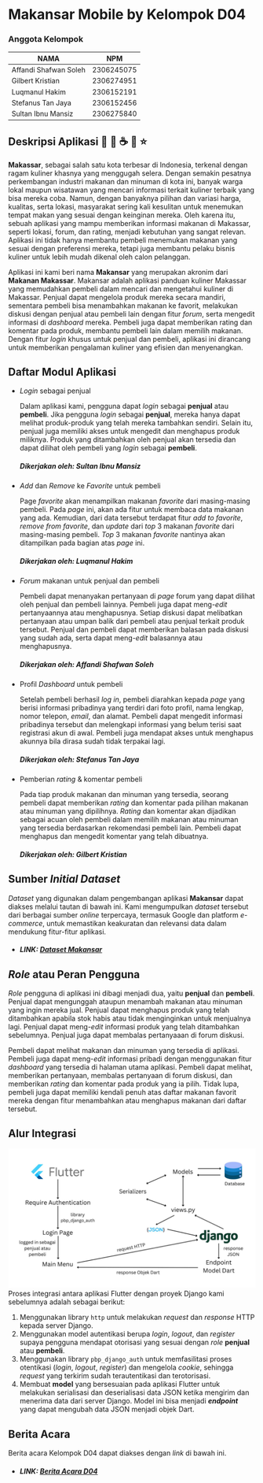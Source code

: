 
# Makansar Mobile by Kelompok D04
### Anggota Kelompok

| NAMA                  | NPM           |
| ----------------------|---------------| 
| Affandi Shafwan Soleh | 2306245075    | 
| Gilbert Kristian      | 2306274951    |
| Luqmanul Hakim        | 2306152191    |
| Stefanus Tan Jaya     | 2306152456    |
| Sultan Ibnu Mansiz    | 2306275840    |

## Deskripsi Aplikasi :curry: :fork_and_knife: :coffee: :shopping_cart: :star:

**Makassar**, sebagai salah satu kota terbesar di Indonesia, terkenal dengan ragam kuliner khasnya yang menggugah selera. 
Dengan semakin pesatnya perkembangan industri makanan dan minuman di kota ini, banyak warga lokal maupun wisatawan yang mencari informasi terkait kuliner terbaik yang bisa mereka coba. 
Namun, dengan banyaknya pilihan dan variasi harga, kualitas, serta lokasi, masyarakat sering kali kesulitan untuk menemukan tempat makan yang sesuai dengan keinginan mereka. Oleh karena itu, sebuah aplikasi yang mampu memberikan informasi makanan di Makassar, seperti lokasi, forum, dan rating, menjadi kebutuhan yang sangat relevan. Aplikasi ini tidak hanya membantu pembeli menemukan makanan yang sesuai dengan preferensi mereka, tetapi juga membantu pelaku bisnis kuliner untuk lebih mudah dikenal oleh calon pelanggan.

Aplikasi ini kami beri nama **Makansar** yang merupakan akronim dari **Makanan Makassar**. Makansar adalah aplikasi panduan kuliner Makassar yang memudahkan pembeli dalam mencari dan mengetahui kuliner di Makassar. Penjual dapat mengelola produk mereka secara mandiri, sementara pembeli bisa menambahkan makanan ke favorit, melakukan diskusi dengan penjual atau pembeli lain dengan fitur *forum*, serta mengedit informasi di *dashboard* mereka. Pembeli juga dapat memberikan rating dan komentar pada produk, membantu pembeli lain dalam memilih makanan. Dengan fitur *login* khusus untuk penjual dan pembeli, aplikasi ini dirancang untuk memberikan pengalaman kuliner yang efisien dan menyenangkan.

## Daftar Modul Aplikasi

* _Login_ sebagai penjual

    Dalam aplikasi kami, pengguna dapat _login_ sebagai **penjual** atau **pembeli**. 
    Jika pengguna _login_ sebagai **penjual**, mereka hanya dapat melihat produk-produk yang telah mereka tambahkan sendiri. Selain itu, penjual juga memiliki akses untuk mengedit dan menghapus produk miliknya. Produk yang ditambahkan oleh penjual akan tersedia dan dapat dilihat oleh pembeli yang _login_ sebagai **pembeli**.

    ##### Dikerjakan oleh: Sultan Ibnu Mansiz 

* _Add_ dan _Remove_ ke _Favorite_ untuk pembeli

    Page _favorite_ akan menampilkan makanan _favorite_ dari masing-masing pembeli. Pada _page_ ini, akan ada fitur untuk membaca data makanan yang ada. Kemudian, dari data tersebut terdapat fitur _add to favorite_, _remove from_ _favorite_, dan _update_ dari _top_ 3 makanan _favorite_ dari masing-masing pembeli. _Top_ 3 makanan _favorite_ nantinya akan ditampilkan pada bagian atas _page_ ini.

    ##### Dikerjakan oleh: Luqmanul Hakim

* _Forum_ makanan untuk penjual dan pembeli

    Pembeli dapat menanyakan pertanyaan di *page* forum yang dapat dilihat oleh penjual dan pembeli lainnya. Pembeli juga dapat meng-_edit_ pertanyaannya atau menghapusnya. Setiap diskusi dapat melibatkan pertanyaan atau umpan balik dari pembeli atau penjual terkait produk tersebut. Penjual dan pembeli dapat memberikan balasan pada diskusi yang sudah ada, serta dapat meng-_edit_ balasannya atau menghapusnya.

    ##### Dikerjakan oleh: Affandi Shafwan Soleh

* Profil _Dashboard_ untuk pembeli

    Setelah pembeli berhasil _log in_, pembeli diarahkan kepada _page_ yang berisi informasi pribadinya yang terdiri dari foto profil, nama lengkap, nomor telepon, _email_, dan alamat. Pembeli dapat mengedit informasi pribadinya tersebut dan melengkapi informasi yang belum terisi saat registrasi akun di awal. Pembeli juga mendapat akses untuk menghapus akunnya bila dirasa sudah tidak terpakai lagi.
  
    ##### Dikerjakan oleh: Stefanus Tan Jaya

* Pemberian _rating_ & komentar pembeli

    Pada tiap produk makanan dan minuman yang tersedia, seorang pembeli dapat memberikan _rating_ dan komentar pada pilihan makanan atau minuman yang dipilihnya. _Rating_ dan komentar akan dijadikan sebagai acuan oleh pembeli dalam memilih makanan atau minuman yang tersedia berdasarkan rekomendasi pembeli lain. Pembeli dapat menghapus dan mengedit komentar yang telah dibuatnya.

    ##### Dikerjakan oleh: Gilbert Kristian

## Sumber _Initial Dataset_
_Dataset_ yang digunakan dalam pengembangan aplikasi **Makansar** dapat diakses melalui tautan di bawah ini. Kami mengumpulkan _dataset_ tersebut dari berbagai sumber *online* terpercaya, termasuk Google dan platform _e-commerce_, untuk memastikan keakuratan dan relevansi data dalam mendukung fitur-fitur aplikasi.

* ##### LINK: [Dataset Makansar](https://docs.google.com/spreadsheets/d/15Phx5eEcQyXIlRXnik7vvG9ARDdfnjWsjejs8jLbDwg/edit?usp=sharing)

## _Role_ atau Peran Pengguna
_Role_ pengguna di aplikasi ini dibagi menjadi dua, yaitu **penjual** dan **pembeli**. 
Penjual dapat mengunggah ataupun menambah makanan atau minuman yang ingin mereka jual. Penjual dapat menghapus produk yang telah ditambahkan apabila stok habis atau tidak menginginkan untuk menjualnya lagi. Penjual dapat meng-_edit_ informasi produk yang telah ditambahkan sebelumnya. Penjual juga dapat membalas pertanyaaan di forum diskusi.

Pembeli dapat melihat makanan dan minuman yang tersedia di aplikasi. Pembeli juga dapat meng-_edit_ informasi pribadi dengan menggunakan fitur _dashboard_ yang tersedia di halaman utama aplikasi.  Pembeli dapat melihat, memberikan pertanyaan, membalas pertanyaan di forum diskusi, dan memberikan _rating_ dan komentar pada produk yang ia pilih. Tidak lupa, pembeli juga dapat memiliki kendali penuh atas daftar makanan favorit mereka dengan fitur menambahkan atau menghapus makanan dari daftar tersebut.

## Alur Integrasi
![Alur Integrasi](img/FlutterDjango.jpg)<br>
Proses integrasi antara aplikasi Flutter dengan proyek Django kami sebelumnya adalah sebagai berikut:
1. Menggunakan library `http` untuk melakukan *request* dan *response* HTTP kepada server Django. 
2. Menggunakan model autentikasi berupa _login_, _logout_, dan _register_ supaya pengguna mendapat otorisasi yang sesuai dengan *role* **penjual** atau **pembeli**.
3. Menggunakan library `pbp_django_auth` untuk memfasilitasi proses otentikasi (_login_, _logout_, _register_) dan mengelola *cookie*, sehingga *request* yang terkirim sudah terautentikasi dan terotorisasi.
4. Membuat **model** yang bersesuaian pada aplikasi Flutter untuk melakukan serialisasi dan deserialisasi data JSON ketika mengirim dan menerima data dari server Django. Model ini bisa menjadi ***endpoint*** yang dapat mengubah data JSON menjadi objek Dart.

## Berita Acara
Berita acara Kelompok D04 dapat diakses dengan *link* di bawah ini.
* ##### LINK: [Berita Acara D04](https://docs.google.com/spreadsheets/d/1O9_EnhQbVP-6foQNO9U4D_c81BL6zgiMFKff95rVhBM/edit?usp=sharing)